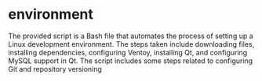 # environment
The provided script is a Bash file that automates the process of setting up a Linux development environment. The steps taken include downloading files, installing dependencies, configuring Ventoy, installing Qt, and configuring MySQL support in Qt. The script includes some steps related to configuring Git and repository versioning
